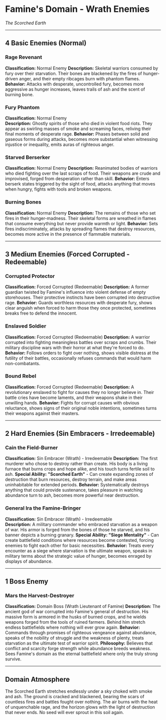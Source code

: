 # Famine's Domain - Wrath Enemies
*The Scorched Earth*

---

## **4 Basic Enemies (Normal)**

### **Rage Revenant**
**Classification:** Normal Enemy
**Description:** Skeletal warriors consumed by fury over their starvation. Their bones are blackened by the fires of hunger-driven anger, and their empty ribcages burn with phantom flames.
**Behavior:** Attacks with desperate, uncontrolled fury, becomes more aggressive as hunger increases, leaves trails of ash and the scent of burning bone.

### **Fury Phantom**
**Classification:** Normal Enemy  
**Description:** Ghostly spirits of those who died in violent food riots. They appear as swirling masses of smoke and screaming faces, reliving their final moments of desperate rage.
**Behavior:** Phases between solid and gaseous forms during attacks, becomes more substantial when witnessing injustice or inequality, emits auras of righteous anger.

### **Starved Berserker**
**Classification:** Normal Enemy
**Description:** Reanimated bodies of warriors who died fighting over the last scraps of food. Their weapons are crude and improvised, forged from desperation rather than skill.
**Behavior:** Enters berserk states triggered by the sight of food, attacks anything that moves when hungry, fights with tools and broken weapons.

### **Burning Bones**
**Classification:** Normal Enemy
**Description:** The remains of those who set fires in their hunger-madness. Their skeletal forms are wreathed in flames that consume everything but never provide warmth or light.
**Behavior:** Sets fires indiscriminately, attacks by spreading flames that destroy resources, becomes more active in the presence of flammable materials.

---

## **3 Medium Enemies (Forced Corrupted - Redeemable)**

### **Corrupted Protector**
**Classification:** Forced Corrupted (Redeemable)
**Description:** A former guardian twisted by Famine's influence into violent defense of empty storehouses. Their protective instincts have been corrupted into destructive rage.
**Behavior:** Guards worthless resources with desperate fury, shows clear anguish when forced to harm those they once protected, sometimes breaks free to defend the innocent.

### **Enslaved Soldier**
**Classification:** Forced Corrupted (Redeemable)
**Description:** A warrior corrupted into fighting meaningless battles over scraps and crumbs. Their military discipline wars with their horror at what they're forced to do.
**Behavior:** Follows orders to fight over nothing, shows visible distress at the futility of their battles, occasionally refuses commands that would harm non-combatants.

### **Bound Rebel**
**Classification:** Forced Corrupted (Redeemable)
**Description:** A revolutionary enslaved to fight for causes they no longer believe in. Their battle cries have become laments, and their weapons shake in their unwilling hands.
**Behavior:** Fights for corrupt causes with obvious reluctance, shows signs of their original noble intentions, sometimes turns their weapons against their masters.

---

## **2 Hard Enemies (Sin Embracers - Irredeemable)**

### **Cain the Field-Burner**
**Classification:** Sin Embracer (Wrath) - Irredeemable
**Description:** The first murderer who chose to destroy rather than create. His body is a living furnace that burns crops and hope alike, and his touch turns fertile soil to ash.
**Special Ability:** **"Scorched Earth"** - Can create expanding zones of destruction that burn resources, destroy terrain, and make areas uninhabitable for extended periods.
**Behavior:** Systematically destroys anything that could provide sustenance, takes pleasure in watching abundance turn to ash, becomes more powerful near destruction.

### **General Ira the Famine-Bringer**
**Classification:** Sin Embracer (Wrath) - Irredeemable  
**Description:** A military commander who embraced starvation as a weapon of war. His armor is forged from the bones of those he starved, and his banner depicts a burning granary.
**Special Ability:** **"Siege Mentality"** - Can create battlefield conditions where resources become contested, forcing enemies to fight each other for basic necessities.
**Behavior:** Treats every encounter as a siege where starvation is the ultimate weapon, speaks in military terms about the strategic value of hunger, becomes enraged by displays of abundance.

---

## **1 Boss Enemy**

### **Mars the Harvest-Destroyer** 
**Classification:** Domain Boss (Wrath Lieutenant of Famine)
**Description:** The ancient god of war corrupted into Famine's general of destruction. His massive form is armored in the husks of burned crops, and he wields weapons forged from the tools of ruined farmers. Behind him stretch endless battlefields where nothing will ever grow again.
**Behavior:** Commands through promises of righteous vengeance against abundance, speaks of the nobility of struggle and the weakness of plenty, treats starvation as the ultimate test of warrior spirit.
**Philosophy:** Believes that conflict and scarcity forge strength while abundance breeds weakness. Sees Famine's domain as the eternal battlefield where only the truly strong survive.

---

## **Domain Atmosphere**
The Scorched Earth stretches endlessly under a sky choked with smoke and ash. The ground is cracked and blackened, bearing the scars of countless fires and battles fought over nothing. The air burns with the heat of unquenchable rage, and the horizon glows with the light of destruction that never ends. No seed will ever sprout in this soil again.